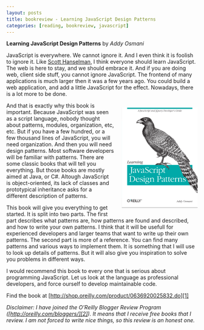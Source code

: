 ```yaml
---
layout: posts
title: bookreview - Learning JavaScript Design Patterns
categories: [reading, bookreview, javascript]
---
```

__Learning JavaScript Design Patterns__ by _Addy Osmani_

JavaScript is everywhere. We cannot ignore it. And I even think it is foolish to ignore it. Like [Scott Hanselman][3], I think everyone should learn JavaScript. The web is here to stay, and we should embrace it. And if you are doing web, client side stuff, you cannot ignore JavaScript. The frontend of many applications is much larger then it was a few years ago. You could build a web application, and add a little JavaScript for the effect. Nowadays, there is a lot more to be done.

<p style="float:right; width: 200px; margin-left: 20px;">
  <img src="/images/learningjavascriptdesignpatterns.png" alt="Learning JavaScript Design Patterns" title="Learning JavaScript Design Patterns" style="width:200px;">
</p>

And that is exactly why this book is important. Because JavaScript was seen as a script language, nobody thought about patterns, modules, organization, etc, etc. But if you have a few hundred, or a few thousand lines of JavaScript, you will need organization. And then you will need design patterns. Most software developers will be familiar with patterns. There are some classic books that will tell you everything. But those books are mostly aimed at Java, or C#. Altough JavaScript is object-oriented, its lack of classes and prototypical inheritance asks for a different description of patterns.

This book will give you everything to get started. It is split into two parts. The first part describes what patterns are, how patterns are found and described, and how to write your own patterns. I think that it will be usefull for experienced developers and larger teams that want to write up their own patterns. The second part is more of a reference. You can find many patterns and various ways to implement them. It is something that I will use to look up details of patterns. But it will also give you inspiration to solve you problems in different ways.

I would recommend this book to every one that is serious about programming JavaScript. Let us look at the language as professional developers, and force ourself to develop maintainable code.

Find the book at [http://shop.oreilly.com/product/0636920025832.do][1]

_Disclaimer: I have joined the O'Reilly Blogger Review Program ([http://oreilly.com/bloggers/][2]). It means that I receive free books that I review. I am not forced to write nice things, so this review is an honest one._

[1]: http://shop.oreilly.com/product/0636920025832.do
[2]: http://oreilly.com/bloggers/
[3]: http://www.hanselman.com/blog/IfYouHadToStartOverWhatTechnologiesWouldYouLearnIn2014.aspx